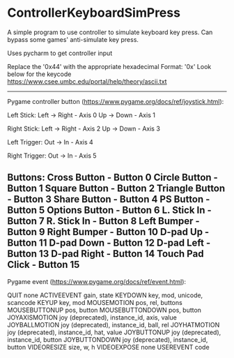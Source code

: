 # ControllerKeyboardSimPress
A simple program to use controller to simulate keyboard key press. Can bypass some games' anti-simulate key press.

Uses pycharm to get controller input

Replace the '0x44' with the appropriate hexadecimal
Format: '0x<keycode>'
Look below for the keycode
https://www.csee.umbc.edu/portal/help/theory/ascii.txt
  

  
---------------------------------------
Pygame controller button (https://www.pygame.org/docs/ref/joystick.html):
  
Left Stick:
Left -> Right   - Axis 0
Up   -> Down    - Axis 1
  
Right Stick:
Left -> Right   - Axis 2
Up   -> Down    - Axis 3
  
Left Trigger:
Out -> In       - Axis 4
  
Right Trigger:
Out -> In       - Axis 5
  
Buttons:
Cross Button    - Button 0
Circle Button   - Button 1
Square Button   - Button 2
Triangle Button - Button 3
Share Button    - Button 4
PS Button       - Button 5
Options Button  - Button 6
L. Stick In     - Button 7
R. Stick In     - Button 8
Left Bumper     - Button 9
Right Bumper    - Button 10
D-pad Up        - Button 11
D-pad Down      - Button 12
D-pad Left      - Button 13
D-pad Right     - Button 14
Touch Pad Click - Button 15
 -------------------------------------------
Pygame event (https://www.pygame.org/docs/ref/event.html):
 
QUIT              none
ACTIVEEVENT       gain, state
KEYDOWN           key, mod, unicode, scancode
KEYUP             key, mod
MOUSEMOTION       pos, rel, buttons
MOUSEBUTTONUP     pos, button
MOUSEBUTTONDOWN   pos, button
JOYAXISMOTION     joy (deprecated), instance_id, axis, value
JOYBALLMOTION     joy (deprecated), instance_id, ball, rel
JOYHATMOTION      joy (deprecated), instance_id, hat, value
JOYBUTTONUP       joy (deprecated), instance_id, button
JOYBUTTONDOWN     joy (deprecated), instance_id, button
VIDEORESIZE       size, w, h
VIDEOEXPOSE       none
USEREVENT         code
